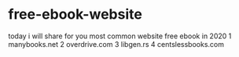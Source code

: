# free-ebook-website
today i will share for you most common website free ebook in 2020
1 manybooks.net
2 overdrive.com
3 libgen.rs
4 centslessbooks.com
